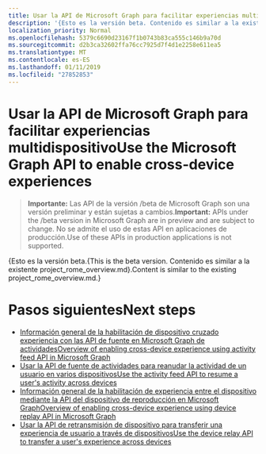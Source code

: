 ```yaml
---
title: Usar la API de Microsoft Graph para facilitar experiencias multidispositivo
description: '{Esto es la versión beta. Contenido es similar a la existente project_rome_overview.md}.'
localization_priority: Normal
ms.openlocfilehash: 5379c6690d23167f1b0743b83ca555c146b9a70d
ms.sourcegitcommit: d2b3ca32602ffa76cc7925d7f4d1e2258e611ea5
ms.translationtype: MT
ms.contentlocale: es-ES
ms.lasthandoff: 01/11/2019
ms.locfileid: "27852853"
---
```

# <a name="use-the-microsoft-graph-api-to-enable-cross-device-experiences"></a><span data-ttu-id="af351-104">Usar la API de Microsoft Graph para facilitar experiencias multidispositivo</span><span class="sxs-lookup"><span data-stu-id="af351-104">Use the Microsoft Graph API to enable cross-device experiences</span></span>

> <span data-ttu-id="af351-105">**Importante:** Las API de la versión /beta de Microsoft Graph son una versión preliminar y están sujetas a cambios.</span><span class="sxs-lookup"><span data-stu-id="af351-105">**Important:** APIs under the /beta version in Microsoft Graph are in preview and are subject to change.</span></span> <span data-ttu-id="af351-106">No se admite el uso de estas API en aplicaciones de producción.</span><span class="sxs-lookup"><span data-stu-id="af351-106">Use of these APIs in production applications is not supported.</span></span>

<span data-ttu-id="af351-107">{Esto es la versión beta.</span><span class="sxs-lookup"><span data-stu-id="af351-107">{This is the beta version.</span></span> <span data-ttu-id="af351-108">Contenido es similar a la existente project_rome_overview.md}.</span><span class="sxs-lookup"><span data-stu-id="af351-108">Content is similar to the existing project_rome_overview.md.}</span></span>

# <a name="next-steps"></a><span data-ttu-id="af351-109">Pasos siguientes</span><span class="sxs-lookup"><span data-stu-id="af351-109">Next steps</span></span>

- [<span data-ttu-id="af351-110">Información general de la habilitación de dispositivo cruzado experiencia con las API de fuente en Microsoft Graph de actividades</span><span class="sxs-lookup"><span data-stu-id="af351-110">Overview of enabling cross-device experience using activity feed API in Microsoft Graph</span></span>](/graph/activity-feed-concept-overview)
- [<span data-ttu-id="af351-111">Usar la API de fuente de actividades para reanudar la actividad de un usuario en varios dispositivos</span><span class="sxs-lookup"><span data-stu-id="af351-111">Use the activity feed API to resume a user's activity across devices</span></span>](activity-feed-api-overview.md)
- [<span data-ttu-id="af351-112">Información general de la habilitación de experiencia entre el dispositivo mediante la API del dispositivo de reproducción en Microsoft Graph</span><span class="sxs-lookup"><span data-stu-id="af351-112">Overview of enabling cross-device experience using device replay API in Microsoft Graph</span></span>](/graph/device-relay-concept-overview)
- [<span data-ttu-id="af351-113">Usar la API de retransmisión de dispositivo para transferir una experiencia de usuario a través de dispositivos</span><span class="sxs-lookup"><span data-stu-id="af351-113">Use the device relay API to transfer a user's experience across devices</span></span>](device-relay-api-overview.md)
